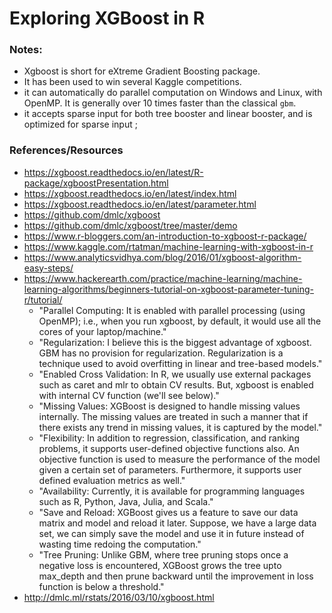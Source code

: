 
Exploring XGBoost in R
====

### Notes:
* Xgboost is short for eXtreme Gradient Boosting package.
* It has been used to win several Kaggle competitions.
* it can automatically do parallel computation on Windows and Linux, with OpenMP. It is generally over 10 times faster than the classical ```gbm```.
* it accepts sparse input for both tree booster and linear booster, and is optimized for sparse input ;


### References/Resources
* https://xgboost.readthedocs.io/en/latest/R-package/xgboostPresentation.html
* https://xgboost.readthedocs.io/en/latest/index.html
* https://xgboost.readthedocs.io/en/latest/parameter.html
* https://github.com/dmlc/xgboost
* https://github.com/dmlc/xgboost/tree/master/demo
* https://www.r-bloggers.com/an-introduction-to-xgboost-r-package/
* https://www.kaggle.com/rtatman/machine-learning-with-xgboost-in-r
* https://www.analyticsvidhya.com/blog/2016/01/xgboost-algorithm-easy-steps/
* https://www.hackerearth.com/practice/machine-learning/machine-learning-algorithms/beginners-tutorial-on-xgboost-parameter-tuning-r/tutorial/
  * "Parallel Computing: It is enabled with parallel processing (using OpenMP); i.e., when you run xgboost, by default, it would use all the cores of your laptop/machine."
  * "Regularization: I believe this is the biggest advantage of xgboost. GBM has no provision for regularization. Regularization is a technique used to avoid overfitting in linear and tree-based models."
  * "Enabled Cross Validation: In R, we usually use external packages such as caret and mlr to obtain CV results. But, xgboost is enabled with internal CV function (we'll see below)."
  * "Missing Values: XGBoost is designed to handle missing values internally. The missing values are treated in such a manner that if there exists any trend in missing values, it is captured by the model."
  * "Flexibility: In addition to regression, classification, and ranking problems, it supports user-defined objective functions also. An objective function is used to measure the performance of the model given a certain set of parameters. Furthermore, it supports user defined evaluation metrics as well."
  * "Availability: Currently, it is available for programming languages such as R, Python, Java, Julia, and Scala."
  * "Save and Reload: XGBoost gives us a feature to save our data matrix and model and reload it later. Suppose, we have a large data set, we can simply save the model and use it in future instead of wasting time redoing the computation."
  * "Tree Pruning: Unlike GBM, where tree pruning stops once a negative loss is encountered, XGBoost grows the tree upto max_depth and then prune backward until the improvement in loss function is below a threshold."
* http://dmlc.ml/rstats/2016/03/10/xgboost.html

